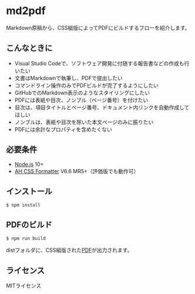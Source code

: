 # md2pdf

Markdown原稿から、CSS組版によってPDFにビルドするフローを紹介します。

## こんなときに

- Visual Studio Codeで、ソフトウェア開発に付随する報告書などの作成も行いたい
- 文書はMarkdownで執筆し、PDFで提出したい
- コマンドライン操作のみでPDFビルドが完了するようにしたい
- GitHubでのMarkdown表示のようなスタイリングにしたい
- PDFには表紙や目次、ノンブル（ページ番号）を付けたい
- 目次は、項目タイトルとページ番号、ドキュメント内リンクを自動作成してほしい
- ノンブルは、表紙や目次を除いた本文ページのみに振りたい
- PDFには余計なプロパティを含めたくない

## 必要条件

- [Node.js](https://nodejs.org/ja/) 10+
- [AH CSS Formatter](https://www.antenna.co.jp/AHF/) V6.6 MR5+（評価版でも動作可）

## インストール

```
$ npm install
```

## PDFのビルド

```
$ npm run build
```
distフォルダに、CSS組版された[PDF](dist/all.pdf)が出力されます。

## ライセンス

MITライセンス
